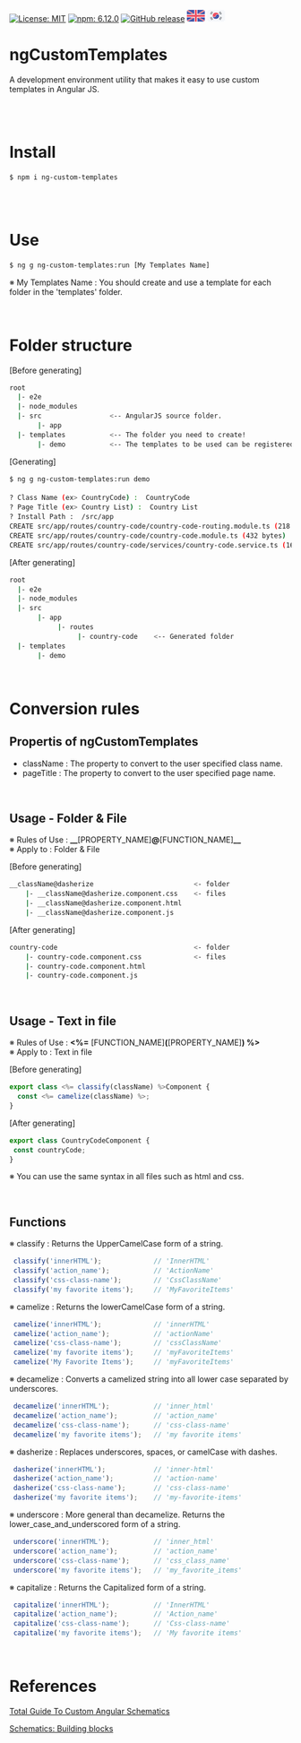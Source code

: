 [![License: MIT](https://img.shields.io/badge/License-MIT-yellow.svg)](https://opensource.org/licenses/MIT)
[![npm: 6.12.0](https://img.shields.io/badge/npm-6.12.0-blue.svg)](https://www.npmjs.com/~shockutility)
[![GitHub release](https://img.shields.io/github/release/ShockUtility/ngCustomTemplates.svg)](https://github.com/ShockUtility/ngCustomTemplates)
[![English](https://github.com/ShockUtility/ngCustomTemplates/blob/master/res/en.png?raw=true)](https://github.com/ShockUtility/ngCustomTemplates)
[![Korea](https://github.com/ShockUtility/ngCustomTemplates/blob/master/res/kr.png?raw=true)](https://github.com/ShockUtility/ngCustomTemplates/blob/master/README_kr.md)


# ngCustomTemplates

A development environment utility that makes it easy to use custom templates in Angular JS.

<br><br>

# Install

```bash
$ npm i ng-custom-templates
```

<br><br>

# Use

```bash
$ ng g ng-custom-templates:run [My Templates Name]
```

※ My Templates Name : You should create and use a template for each folder in the 'templates' folder.

<br>

# Folder structure

[Before generating]
```bash
root
  |- e2e
  |- node_modules
  |- src                 <-- AngularJS source folder.
       |- app
  |- templates           <-- The folder you need to create!
       |- demo           <-- The templates to be used can be registered and used for each folder.
```

[Generating]
```bash
$ ng g ng-custom-templates:run demo

? Class Name (ex> CountryCode) :  CountryCode
? Page Title (ex> Country List) :  Country List
? Install Path :  /src/app
CREATE src/app/routes/country-code/country-code-routing.module.ts (218 bytes)
CREATE src/app/routes/country-code/country-code.module.ts (432 bytes)
CREATE src/app/routes/country-code/services/country-code.service.ts (161 bytes)
```

[After generating]
```bash
root
  |- e2e
  |- node_modules
  |- src
       |- app
            |- routes
                 |- country-code	<-- Generated folder
  |- templates
       |- demo
```

<br>

# Conversion rules

## Propertis of ngCustomTemplates

* className : The property to convert to the user specified class name.
* pageTitle : The property to convert to the user specified page name.

<br>

## Usage - Folder & File

※ Rules of Use : <b>&#95;&#95;</b>&#91;PROPERTY_NAME&#93;<b>@</b>&#91;FUNCTION_NAME&#93;<b>&#95;&#95;</b><br>
※ Apply to : Folder & File<br>


[Before generating]
```bash
__className@dasherize                         <- folder
    |- __className@dasherize.component.css    <- files
    |- __className@dasherize.component.html
    |- __className@dasherize.component.js
```
[After generating]
```bash
country-code                                  <- folder
    |- country-code.component.css             <- files
    |- country-code.component.html
    |- country-code.component.js
```

<br>

## Usage - Text in file

※ Rules of Use : <b><%=</b> &#91;FUNCTION_NAME&#93;<b>(</b>&#91;PROPERTY_NAME&#93;<b>) %></b><br>
※ Apply to : Text in file<br>

[Before generating]
```javascript
export class <%= classify(className) %>Component {
  const <%= camelize(className) %>;
}
```
[After generating]
 ```javascript
export class CountryCodeComponent {
  const countryCode;
}
```

※ You can use the same syntax in all files such as html and css.

<br>

## Functions

※ classify : Returns the UpperCamelCase form of a string.
```javascript
 classify('innerHTML');             // 'InnerHTML'
 classify('action_name');           // 'ActionName'
 classify('css-class-name');        // 'CssClassName'
 classify('my favorite items');     // 'MyFavoriteItems'
```

※ camelize : Returns the lowerCamelCase form of a string.
```javascript
 camelize('innerHTML');             // 'innerHTML'
 camelize('action_name');           // 'actionName'
 camelize('css-class-name');        // 'cssClassName'
 camelize('my favorite items');     // 'myFavoriteItems'
 camelize('My Favorite Items');     // 'myFavoriteItems'
```

※ decamelize : Converts a camelized string into all lower case separated by underscores.
```javascript
 decamelize('innerHTML');           // 'inner_html'
 decamelize('action_name');         // 'action_name'
 decamelize('css-class-name');      // 'css-class-name'
 decamelize('my favorite items');   // 'my favorite items'
```

※ dasherize : Replaces underscores, spaces, or camelCase with dashes.
```javascript
 dasherize('innerHTML');            // 'inner-html'
 dasherize('action_name');          // 'action-name'
 dasherize('css-class-name');       // 'css-class-name'
 dasherize('my favorite items');    // 'my-favorite-items'
```

※ underscore : More general than decamelize. Returns the lower\_case\_and\_underscored form of a string.
```javascript
 underscore('innerHTML');           // 'inner_html'
 underscore('action_name');         // 'action_name'
 underscore('css-class-name');      // 'css_class_name'
 underscore('my favorite items');   // 'my_favorite_items'
```

※ capitalize : Returns the Capitalized form of a string.
```javascript
 capitalize('innerHTML');           // 'InnerHTML'
 capitalize('action_name');         // 'Action_name'
 capitalize('css-class-name');      // 'Css-class-name'
 capitalize('my favorite items');   // 'My favorite items'
```

<br>

# References

[Total Guide To Custom Angular Schematics](https://medium.com/@tomastrajan/total-guide-to-custom-angular-schematics-5c50cf90cdb4)

[Schematics: Building blocks](https://dev.to/thisdotmedia/schematics-building-blocks-2mg3)


